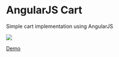 # AngularJS Cart

Simple cart implementation using AngularJS

![](http://i.imgur.com/kJ5EYUI.png)

[Demo](http://nofreakz.com.br/william/angularjs/cart-example/)